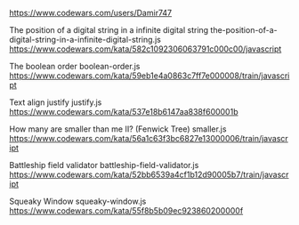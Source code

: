 https://www.codewars.com/users/Damir747

The position of a digital string in a infinite digital string
the-position-of-a-digital-string-in-a-infinite-digital-string.js
https://www.codewars.com/kata/582c1092306063791c000c00/javascript

The boolean order
boolean-order.js
https://www.codewars.com/kata/59eb1e4a0863c7ff7e000008/train/javascript

Text align justify
justify.js
https://www.codewars.com/kata/537e18b6147aa838f600001b

How many are smaller than me II? (Fenwick Tree)
smaller.js
https://www.codewars.com/kata/56a1c63f3bc6827e13000006/train/javascript

Battleship field validator
battleship-field-validator.js
https://www.codewars.com/kata/52bb6539a4cf1b12d90005b7/train/javascript

Squeaky Window
squeaky-window.js
https://www.codewars.com/kata/55f8b5b09ec923860200000f